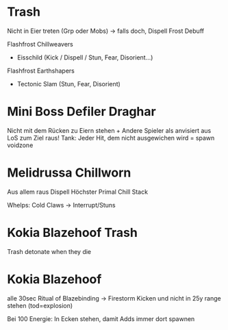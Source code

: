 # Trash

Nicht in Eier treten (Grp oder Mobs)
-> falls doch, Dispell Frost Debuff

Flashfrost Chillweavers
- Eisschild (Kick / Dispell / Stun, Fear, Disorient...)

Flashfrost Earthshapers
- Tectonic Slam (Stun, Fear, Disorient)

# Mini Boss Defiler Draghar
Nicht mit dem Rücken zu Eiern stehen + Andere Spieler als anvisiert aus LoS zum Ziel raus!
Tank: Jeder Hit, dem nicht ausgewichen wird = spawn voidzone

# Melidrussa Chillworn
Aus allem raus
Dispell Höchster Primal Chill Stack 

Whelps:
Cold Claws -> Interrupt/Stuns

# Kokia Blazehoof Trash
Trash detonate when they die

# Kokia Blazehoof
alle 30sec Ritual of Blazebinding
-> Firestorm Kicken und nicht in 25y range stehen (tod=explosion)

Bei 100 Energie: In Ecken stehen, damit Adds immer dort spawnen


